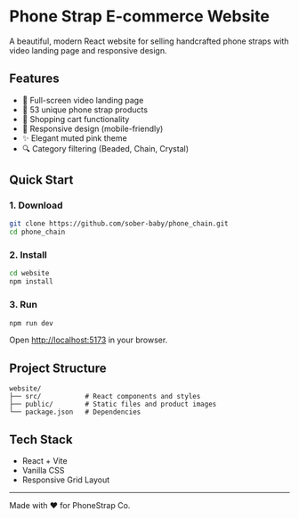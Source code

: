 # Phone Strap E-commerce Website

A beautiful, modern React website for selling handcrafted phone straps with video landing page and responsive design.

## Features

- 🎥 Full-screen video landing page
- 📱 53 unique phone strap products
- 🛒 Shopping cart functionality
- 📱 Responsive design (mobile-friendly)
- ✨ Elegant muted pink theme
- 🔍 Category filtering (Beaded, Chain, Crystal)

## Quick Start

### 1. Download
```bash
git clone https://github.com/sober-baby/phone_chain.git
cd phone_chain
```

### 2. Install
```bash
cd website
npm install
```

### 3. Run
```bash
npm run dev
```

Open [http://localhost:5173](http://localhost:5173) in your browser.

## Project Structure
```
website/
├── src/           # React components and styles
├── public/        # Static files and product images
└── package.json   # Dependencies
```

## Tech Stack
- React + Vite
- Vanilla CSS
- Responsive Grid Layout

---
Made with ❤️ for PhoneStrap Co. 